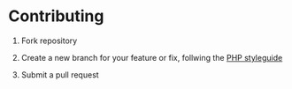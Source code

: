 # Contributing

1. Fork repository

2. Create a new branch for your feature or fix, follwing the [PHP styleguide](https://github.com/natzim/styleguides/blob/master/php.md)

3. Submit a pull request
